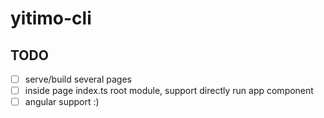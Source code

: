# yitimo-cli

## TODO

- [ ] serve/build several pages
- [ ] inside page index.ts root module, support directly run app component
- [ ] angular support :)
